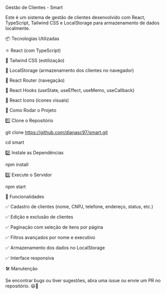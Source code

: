 Gestão de Clientes - Smart

Este é um sistema de gestão de clientes desenvolvido com React, TypeScript, Tailwind CSS e LocalStorage para armazenamento de dados localmente.

📦 Tecnologias Utilizadas

⚛ React (com TypeScript)

🎨 Tailwind CSS (estilização)

💾 LocalStorage (armazenamento dos clientes no navegador)

🚀 React Router (navegação)

🔄 React Hooks (useState, useEffect, useMemo, useCallback)

📌 React Icons (ícones visuais)


🚀 Como Rodar o Projeto

1️⃣ Clone o Repositório

git clone https://github.com/dianasc97/smart.git

cd smart


2️⃣ Instale as Dependências

npm install

3️⃣ Execute o Servidor

npm start


📌 Funcionalidades

✅ Cadastro de clientes (nome, CNPJ, telefone, endereço, status, etc.)

✅ Edição e exclusão de clientes

✅ Paginação com seleção de itens por página

✅ Filtros avançados por nome e executivo

✅ Armazenamento dos dados no LocalStorage

✅ Interface responsiva



🛠️ Manutenção

Se encontrar bugs ou tiver sugestões, abra uma issue ou envie um PR no repositório. 😃🚀
